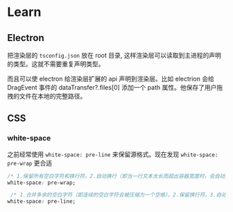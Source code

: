 # Learn

## Electron

把渲染层的 `tsconfig.json` 放在 root 目录, 这样渲染层可以读取到主进程的声明的类型。这就不需要重复声明类型。

而且可以使 electron 给渲染层扩展的 api 声明到渲染层。比如 electrion 会给 DragEvent 事件的 dataTransfer?.files[0] 添加一个 path 属性。他保存了用户拖拽的文件在本地的完整路径。

## CSS

### white-space

之前经常使用 `white-space: pre-line` 来保留源格式。现在发现 `white-space: pre-wrap` 更合适

```CSS
/* 1.保留所有空白字符和换行符。2.自动换行（即当一行文本太长而超出容器宽度时，会自动换行）。 */
white-space: pre-wrap;

 /* 1.合并多余的空白字符（即连续的空白字符会被压缩为一个空格）。2.保留换行符。3.自动换行（即当一行文本太长而超出容器宽度时，会自动换行）。 */
white-space: pre-line;
```
